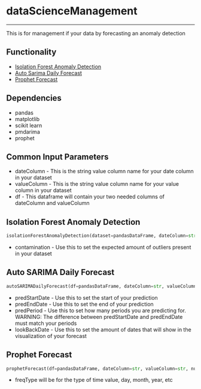 # dataScienceManagement
-----------------------
This is for management if your data by forecasting an anomaly detection

## Functionality
* [Isolation Forest Anomaly Detection](https://github.com/jaytmii/py2AdobeDocs/blob/main/docs/dataScienceManagement.md#isolation-forest-anomaly-detection)
* [Auto Sarima Daily Forecast](https://github.com/jaytmii/py2AdobeDocs/blob/main/docs/dataScienceManagement.md#auto-sarima-daily-forecast)
* [Prophet Forecast](https://github.com/jaytmii/py2AdobeDocs/blob/main/docs/dataScienceManagement.md#prophet-forecast)


## Dependencies
* pandas
* matplotlib
* scikit learn
* pmdarima
* prophet

## Common Input Parameters
* dateColumn - This is the string value column name for your date column in your dataset
* valueColumn - This is the string value column name for your value column in your dataset
* df - This dataframe will contain your two needed columns of dateColumn and valueColumn

## Isolation Forest Anomaly Detection
```python
isolationForestAnomalyDetection(dataset=pandasDataFrame, dateColumn=str, valueColumn=str, contamination=int)
```
* contamination - Use this to set the expected amount of outliers present in your dataset
## Auto SARIMA Daily Forecast
```python
autoSARIMADailyForecast(df=pandasDataFrame, dateColumn=str, valueColumn=str, predStartDate=str, predEndDate=str, predPeriods=int, lookBackDate=str)
```
* predStartDate - Use this to set the start of your prediction
* predEndDate - Use this to set the end of your prediction
* predPeriod - Use this to set how many periods you are predicting for. WARNING: The difference between predStartDate and predEndDate must match your periods
* lookBackDate - Use this to set the amount of dates that will show in the visualization of your forecast
## Prophet Forecast
```python
prophetForecast(df=pandasDataFrame, dateColumn=str, valueColumn=str, numPeriods=int, freqType=str)
```
* freqType will be for the type of time value, day, month, year, etc

